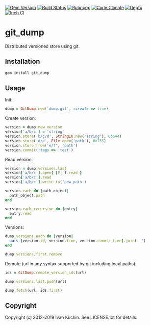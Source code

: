 [![Gem Version](https://img.shields.io/gem/v/git_dump?logo=rubygems)](https://rubygems.org/gems/git_dump)
[![Build Status](https://img.shields.io/github/actions/workflow/status/toy/git_dump/check.yml?logo=github)](https://github.com/toy/git_dump/actions/workflows/check.yml)
[![Rubocop](https://img.shields.io/github/actions/workflow/status/toy/git_dump/rubocop.yml?label=rubocop&logo=rubocop)](https://github.com/toy/git_dump/actions/workflows/rubocop.yml)
[![Code Climate](https://img.shields.io/codeclimate/maintainability/toy/git_dump?logo=codeclimate)](https://codeclimate.com/github/toy/git_dump)
[![Depfu](https://img.shields.io/depfu/toy/git_dump)](https://depfu.com/github/toy/git_dump)
[![Inch CI](https://inch-ci.org/github/toy/git_dump.svg?branch=master)](https://inch-ci.org/github/toy/git_dump)

# git_dump

Distributed versioned store using git.

## Installation

```sh
gem install git_dump
```

## Usage

Init:

```rb
dump = GitDump.new('dump.git', :create => true)
```

Create version:

```rb
version = dump.new_version
version['a/b/c'] = 'string'
version.store('b/c/d', StringIO.new('string'), 0o644)
version.store('d/e', File.open('path'), 0o755)
version.store_from('e/f', 'path')
version.commit(:tags => 'test')
```

Read version:

```rb
version = dump.versions.last
version['a/b/c'].open{ |f| f.read }
version['a/b/c'].read
version['a/b/c'].write_to('new_path')

version.each do |path_object|
  path_object.path
end

version.each_recursive do |entry|
  entry.read
end
```

Versions:

```rb
dump.versions.each do |version|
  puts [version.id, version.time, version.commit_time].join(' ')
end

dump.versions.first.remove
```

Remote (url in any syntax supported by git including local paths):

```rb
ids = GitDump.remote_version_ids(url)

dump.versions.last.push(url)

dump.fetch(url, ids.first)
```

## Copyright

Copyright (c) 2012-2019 Ivan Kuchin. See LICENSE.txt for details.
